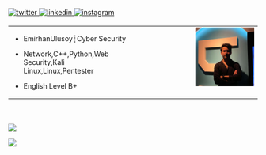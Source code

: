 <a href="https://twitter.com/emirhanulusoy0" target="_blank">
<img src=https://img.shields.io/badge/twitter-%2300acee.svg?&style=for-the-badge&logo=twitter&logoColor=white alt=twitter style="margin-bottom: 5px;" />
</a>
<a href="https://linkedin.com/in/emirhan-ulusoy-8939051b9" target="_blank">
<img src=https://img.shields.io/badge/linkedin-%231E77B5.svg?&style=for-the-badge&logo=linkedin&logoColor=white alt=linkedin style="margin-bottom: 5px;" />
</a>
<a href="https://instagram.com/emirhanulusoy0" target="_blank">
<img src=https://img.shields.io/badge/instagram-%23000000.svg?&style=for-the-badge&logo=instagram&logoColor=white alt=instagram style="margin-bottom: 5px;" />
</a>
<br/>  

<table><tr><td valign="top" width="50%">

- EmirhanUlusoy┊Cyber Security <br>

- Network,C++,Python,Web Security,Kali Linux,Linux,Pentester <br>

- English Level B+ <br>



</td><td valign="top" width="50%">

<div align="center">
<img src="https://github.com/EmirhanUlusoy/Emirhanulusoy/raw/main/1702755092231.jpg" align="right" style="width: 50%" />
</div>  


</td></tr></table>  

<br/>  

<br/>  

<img src="https://github-readme-stats.vercel.app/api?username=EmirhanUlusoy&show_icons=true&count_private=true&hide_border=true" align="center" style="width: 50%" />

<br/>  


[![](https://visitcount.itsvg.in/api?id=EmirhanUlusoy&label=Profile%20Views&color=1&icon=5&pretty=true)](https://visitcount.itsvg.in)

  

<br/>  


<br />
